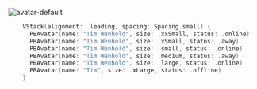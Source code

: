 ![avatar-default](https://github.com/powerhome/playbook/assets/92755007/b1bed6d5-56b4-40e2-96c3-6090642fc89f)

```swift
    VStack(alignment: .leading, spacing: Spacing.small) {
      PBAvatar(name: "Tim Wenhold", size: .xxSmall, status: .online)
      PBAvatar(name: "Tim Wenhold", size: .xSmall, status: .away)
      PBAvatar(name: "Tim Wenhold", size: .small, status: .online)
      PBAvatar(name: "Tim Wenhold", size: .medium, status: .away)
      PBAvatar(name: "Tim Wenhold", size: .large, status: .online)
      PBAvatar(name: "Tim", size: .xLarge, status: .offline)
    }
```